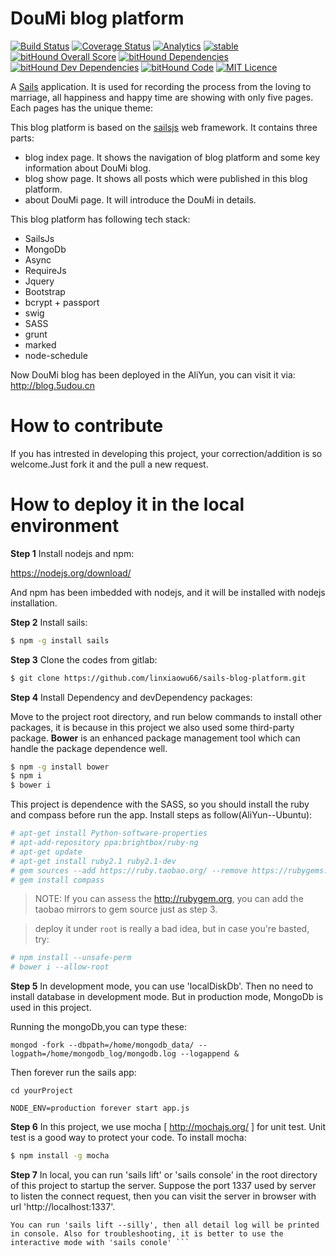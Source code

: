 # DouMi blog platform

[![Build Status](https://travis-ci.org/linxiaowu66/douMiBlogPlatform.svg?branch=master)](https://travis-ci.org/linxiaowu66/douMiBlogPlatform)
[![Coverage Status](https://coveralls.io/repos/github/linxiaowu66/douMiBlogPlatform/badge.svg?branch=master)](https://coveralls.io/github/linxiaowu66/douMiBlogPlatform?branch=master)
[![Analytics](https://ga-beacon.appspot.com/UA-85522412-2/welcome-page)](https://github.com/igrigorik/ga-beacon)
[![stable](http://badges.github.io/stability-badges/dist/stable.svg)](http://github.com/badges/stability-badges)
[![bitHound Overall Score](https://www.bithound.io/github/linxiaowu66/douMiBlogPlatform/badges/score.svg)](https://www.bithound.io/github/linxiaowu66/douMiBlogPlatform)
[![bitHound Dependencies](https://www.bithound.io/github/linxiaowu66/douMiBlogPlatform/badges/dependencies.svg)](https://www.bithound.io/github/linxiaowu66/douMiBlogPlatform/master/dependencies/npm)
[![bitHound Dev Dependencies](https://www.bithound.io/github/linxiaowu66/douMiBlogPlatform/badges/devDependencies.svg)](https://www.bithound.io/github/linxiaowu66/douMiBlogPlatform/master/dependencies/npm)
[![bitHound Code](https://www.bithound.io/github/linxiaowu66/douMiBlogPlatform/badges/code.svg)](https://www.bithound.io/github/linxiaowu66/douMiBlogPlatform)
[![MIT Licence](https://badges.frapsoft.com/os/mit/mit.svg?v=103)](https://opensource.org/licenses/mit-license.php)


A [Sails](http://sailsjs.org) application. It is used for recording the process from the loving to marriage, all happiness and happy time are showing with only five pages. Each pages has the unique theme:

This blog platform is based on the [sailsjs](http://sailsjs.org) web framework. It contains three parts:

+ blog index page. It shows the navigation of blog platform and some key information about DouMi blog.
+ blog show page. It shows all posts which were published in this blog platform.
+ about DouMi page. It will introduce the DouMi in details.

This blog platform has following tech stack:

+ SailsJs
+ MongoDb
+ Async
+ RequireJs
+ Jquery
+ Bootstrap
+ bcrypt + passport
+ swig
+ SASS
+ grunt
+ marked
+ node-schedule

Now DouMi blog has been deployed in the AliYun, you can visit it via: http://blog.5udou.cn

# How to contribute

If you has intrested in developing this project, your correction/addition is so welcome.Just fork it and the pull a new request.


# How to deploy it in the local environment

**Step 1** Install nodejs and npm:

https://nodejs.org/download/

And npm has been imbedded with nodejs, and it will be installed with nodejs installation.

**Step 2** Install sails:
``` bash
$ npm -g install sails
```

**Step 3** Clone the codes from gitlab:
``` bash
$ git clone https://github.com/linxiaowu66/sails-blog-platform.git
```

**Step 4** Install Dependency and devDependency packages:

Move to the project root directory, and run below commands to install other packages, it is because in this project we also used some third-party package. **Bower** is an enhanced package management tool which can handle the package dependence well.

``` bash
$ npm -g install bower
$ npm i
$ bower i
```

This project is dependence with the SASS, so you should install the ruby and compass before run the app. Install steps as follow(AliYun--Ubuntu):

``` bash
# apt-get install Python-software-properties
# apt-add-repository ppa:brightbox/ruby-ng
# apt-get update
# apt-get install ruby2.1 ruby2.1-dev
# gem sources --add https://ruby.taobao.org/ --remove https://rubygems.org/
# gem install compass
```
> NOTE: If you can assess the http://rubygem.org, you can add the taobao mirrors to gem source just as step 3.


> deploy it under `root` is really a bad idea, but in case you're basted, try:

```bash
# npm install --unsafe-perm
# bower i --allow-root
```

**Step 5** In development mode, you can use 'localDiskDb'. Then no need to install database in development mode. But in production mode, MongoDb is used in this project.

Running the mongoDb,you can type these:

```
mongod -fork --dbpath=/home/mongodb_data/ --logpath=/home/mongodb_log/mongodb.log --logappend &

```

Then forever run the sails app:

```
cd yourProject

NODE_ENV=production forever start app.js
```

**Step 6** In this project, we use mocha [ http://mochajs.org/ ] for unit test. Unit test is a good way to protect your code. To install mocha:

``` bash
$ npm install -g mocha
```

**Step 7** In local, you can run 'sails lift' or 'sails console' in the root directory of this project to startup the server. Suppose the port 1337 used by server to listen the connect request, then you can visit the server in
browser with url 'http://localhost:1337'.

``` Troubleshooting tips:
You can run 'sails lift --silly', then all detail log will be printed in console. Also for troubleshooting, it is better to use the interactive mode with 'sails conole' ```
